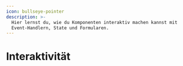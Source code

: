 ```yaml
---
icon: bullseye-pointer
description: >-
  Hier lernst du, wie du Komponenten interaktiv machen kannst mit
  Event-Handlern, State und Formularen.
---
```


# Interaktivität

